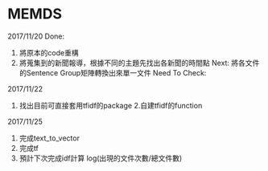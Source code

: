 # MEMDS

2017/11/20
Done:
  1. 將原本的code重構
  2. 將蒐集到的新聞報導，根據不同的主題先找出各新聞的時間點
Next:
  將各文件的Sentence Group矩陣轉換出來單一文件
Need To Check:

2017/11/22
1. 找出目前可直接套用tfidf的package
2.自建tfidf的function

2017/11/25
1. 完成text_to_vector
2. 完成tf
3. 預計下次完成idf計算   log(出現的文件次數/總文件數)